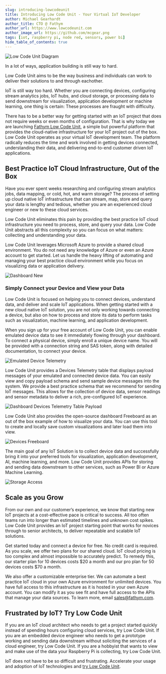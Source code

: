 ```yaml
---
slug: introducing-lowcodeunit
title: Introducing Low Code Unit - Your Virtual IoT Developer
author: Michael Gearhardt
author_title: CTO @ Fathym
author_url: https://www.lowcodeunit.com
author_image_url: https://github.com/mcgear.png
tags: [iot, raspberry pi, node red, sensors, power bi]
hide_table_of_contents: true
---
```


![Low Code Unit Diagram](/img/lowcodeunit-diagram.png)

In a lot of ways, application building is still way to hard.  

Low Code Unit aims to be the way business and individuals can work to deliver their solutions to and through eachother.

IoT is still way too hard. Whether you are connecting devices, configuring stream analytics jobs, IoT hubs, and cloud storage, or processing data to send downstream for visualization, application development or machine learning, one thing is certain: These processes are fraught with difficulty.

There has to be a better way for getting started with an IoT project that does not require weeks or even months of configuration.<!--truncate--> That is why today we are launching [Fathym Low Code Unit](https://www.lowcodeunit.com), a simple but powerful platform that provides the cloud-native infrastructure for your IoT project out of the box. Low Code Unit operates as your virtual IoT development team. The platform radically reduces the time and work involved in getting devices connected, understanding their data, and delivering end-to-end customer driven IoT applications.

## Best Practice IoT Cloud Infrastructure, Out of the Box

Have you ever spent weeks researching and configuring stream analytics jobs, data mapping, or cold, hot, and warm storage? The process of setting up cloud native IoT infrastructure that can stream, map, store and query your data is lengthy and tedious, whether you are an experienced cloud engineer or new to these cloud services.

Low Code Unit eliminates this pain by providing the best practice IoT cloud infrastructure you need to process, store, and query your data. Low Code Unit abstracts all this complexity so you can focus on what matters: collecting and understanding your data.  

Low Code Unit leverages Microsoft Azure to provide a shared cloud environment. You do not need any knowledge of Azure or even an Azure account to get started. Let us handle the heavy lifting of automating and managing your best practice cloud environment while you focus on visualizing data or application delivery.

![Dashboard New](/img/screenshots/dashboard-new.png)

### Simply Connect your Device and View your Data

Low Code Unit is focused on helping you to connect devices, understand data, and deliver and scale IoT applications. When getting started with a new cloud native IoT solution, you are not only working towards connecting a device, but also on how to process and store its data to perform tasks such as visualization, machine learning, and application development.  

When you sign up for your free account of Low Code Unit, you can enable emulated device data to see it immediately flowing through your dashboard. To connect a physical device, simply enroll a unique device name. You will be provided with a connection string and SAS token, along with detailed documentation, to connect your device.

![Emulated Device Telemetry](/img/screenshots/dashboard-emulated-telemetry.png)

Low Code Unit provides a Devices Telemetry table that displays payload messages of your emulated and connected device data. You can easily view and copy payload schema and send sample device messages into the system. We provide a best practice schema that we recommend for sending IoT messages. This allows for the collection of device data, sensor readings and sensor metadata to deliver a rich, pre-configured IoT experience.

![Dashboard Devices Telemetry Table Payload](/img/screenshots/dashboard-devices-telemetry-table-payload.png)

Low Code Unit also provides the open-source dashboard Freeboard as an out of the box example of how to visualize your data. You can use this tool to create and locally save custom visualizations and later load them into view.

![Devices Freeboard](/img/screenshots/dashboard-devices-freeboard.png)

The main goal of any IoT Solution is to collect device data and successfully bring it into your preferred tools for visualization, application development, AI, machine learning, and more. Low Code Unit provides APIs for storing and sending data downstream to other services, such as Power BI or Azure Machine Learning.

![Storage Access](/img/screenshots/dashboard-storage-access.png)

## Scale as you Grow

From our own and our customer’s experience, we know that starting new IoT projects at a cost-effective pace is critical to success. All too often teams run into longer than estimated timelines and unknown cost spikes. Low Code Unit provides an IoT project starting point that works for novices through to senior architects, to deliver repeatable and scalable IoT solutions.

Get started today and connect a device for free. No credit card is required. As you scale, we offer two plans for our shared cloud. IoT cloud pricing is too complex and almost impossible to accurately predict. To remedy this, our starter plan for 10 devices costs $20 a month and our pro plan for 50 devices costs $70 a month.

We also offer a customizable enterprise tier. We can automate a best practice IoT cloud in your own Azure environment for unlimited devices. You have full access to this infrastructure as it is hosted in your own Azure account. You can modify it as you see fit and have full access to the APIs that manage your data sources. To learn more, email sales@fathym.com.

## Frustrated by IoT? Try Low Code Unit

If you are an IoT cloud architect who needs to get a project started quickly instead of spending hours configuring cloud services, try Low Code Unit. If you are an embedded device engineer who needs to get a prototype working and sending data downstream without soliciting the services of a cloud engineer, try Low Code Unit. If you are a hobbyist that wants to view and make use of the data your Raspberry Pi is collecting, try Low Code Unit.

IoT does not have to be so difficult and frustrating. Accelerate your usage and adoption of IoT technologies and [try Low Code Unit](https://www.lowcodeunit.com).
